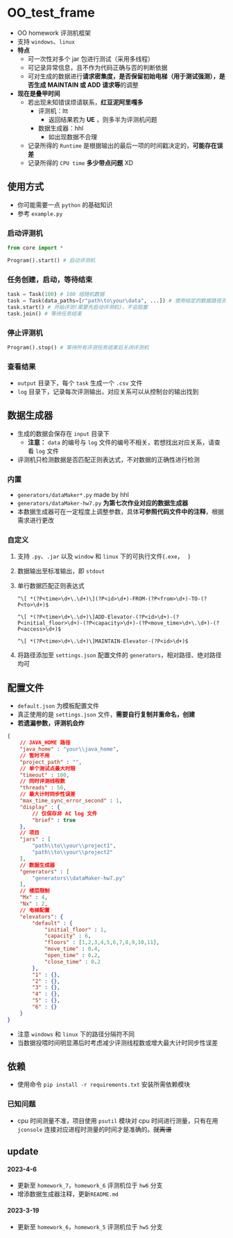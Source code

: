 # OO_test_frame

- OO homework 评测机框架
- 支持 `windows`、`linux`
- **特点**
  - 可一次性对多个 jar 包进行测试（采用多线程）
  - 可记录异常信息，且不作为代码正确与否的判断依据
  - 可对生成的数据进行**请求密集度，是否保留初始电梯（用于测试强测），是否生成 MAINTAIN 或 ADD 请求等**的调整
- **现在是叠甲时间**
  - 若出现未知错误烦请联系，**红豆泥阿里嘎多**
    - 评测机：ltt
      - 返回结果若为 **UE** ，则多半为评测机问题
    - 数据生成器：hhl
      - 如出现数据不合理
  - 记录所得的 `Runtime` 是根据输出的最后一项的时间戳决定的，**可能存在误差**
  - 记录所得的 `CPU time` **多少带点问题** XD

## 使用方式

- 你可能需要一点 `python` 的基础知识
- 参考 `example.py`

### 启动评测机

```python
from core import *

Program().start() # 启动评测机
```

### 任务创建，启动，等待结束

```python
task = Task(100) # 100 组随机数据
task = Task(data_paths=[r"path\to\your\data", ...]) # 使用给定的数据路径测试
task.start() # 开始评测(需要先启动评测机)，不会阻塞
task.join() # 等待任务结束
```

### 停止评测机

```python
Program().stop() # 等待所有评测任务结束后关闭评测机
```

### 查看结果

- `output` 目录下，每个 `task` 生成一个 `.csv` 文件
- `log` 目录下，记录每次评测输出，对应关系可以从控制台的输出找到

## 数据生成器

- 生成的数据会保存在 `input` 目录下
  - **注意：** `data` 的编号与 `log` 文件的编号不相关，若想找出对应关系，请查看 `log` 文件
- 评测机只检测数据是否匹配正则表达式，不对数据的正确性进行检测

### 内置

- `generators/dataMaker*.py`  made by hhl
- `generators/dataMaker-hw7.py`  **为第七次作业对应的数据生成器**
- 本数据生成器可在一定程度上调整参数，具体**可参照代码文件中的注释**，根据需求进行更改

### 自定义

1. 支持 `.py`、`.jar` 以及 `window` 和 `linux` 下的可执行文件(`.exe`，` ` )

2. 数据输出至标准输出，即 `stdout`

3. 单行数据匹配正则表达式 

   `^\[ *(?P<time>\d+\.\d+)\](?P<id>\d+)-FROM-(?P<from>\d+)-TO-(?P<to>\d+)$`

   `^\[ *(?P<time>\d+\.\d+)\]ADD-Elevator-(?P<id>\d+)-(?P<initial_floor>\d+)-(?P<capacity>\d+)-(?P<move_time>\d+\.\d+)-(?P<access>\d+)$`

   `^\[ *(?P<time>\d+\.\d+)\]MAINTAIN-Elevator-(?P<id>\d+)$`

4. 将路径添加至 `settings.json` 配置文件的 `generators`，相对路径、绝对路径均可

## 配置文件

- `default.json` 为模板配置文件
- 真正使用的是 `settings.json` 文件，**需要自行复制并重命名，创建**
- **若遗漏参数，评测机会炸**

```json
{
    // JAVA_HOME 路径
    "java_home" : "your\\java_home",
    // 暂时不用
    "project_path" : "",
    // 单个测试点最大时限
    "timeout" : 100,
    // 同时评测线程数
    "threads" : 50,
    // 最大计时同步性误差
    "max_time_sync_error_second" : 1,
    "display" : {
        // 仅保存非 AC log 文件
        "brief" : true
    },
    // 项目
    "jars" : [
        "path\\to\\your\\project1",
        "path\\to\\your\\project2"
    ],
    // 数据生成器
    "generators" : [
        "generators\\dataMaker-hw7.py"
    ],
    // 楼层限制
    "Mx" : 4,
    "Nx" : 2,
    // 电梯配置
    "elevators": {
        "default" : {
            "initial_floor" : 1,
            "capacity" : 6,
            "floors" : [1,2,3,4,5,6,7,8,9,10,11],
            "move_time" : 0.4,
            "open_time" : 0.2,
            "close_time" : 0.2
        },
        "1" : {},
        "2" : {},
        "3" : {},
        "4" : {},
        "5" : {},
        "6" : {}
    }
}
```

- 注意 `windows` 和 `linux` 下的路径分隔符不同
- 当数据投喂时间明显滞后时考虑减少评测线程数或增大最大计时同步性误差

## 依赖

- 使用命令 `pip install -r requirements.txt` 安装所需依赖模块

### 已知问题

- cpu 时间测量不准，项目使用 `psutil` 模块对 cpu 时间进行测量，只有在用 `jconsole` 连接对应进程时测量的时间才是准确的。~~就离谱~~

## update

#### 2023-4-6

- 更新至 `homework_7`，`homework_6` 评测机位于 `hw6` 分支
- 增添数据生成器注释，更新`README.md`

#### 2023-3-19

- 更新至 `homework_6`，`homework_5` 评测机位于 `hw5` 分支